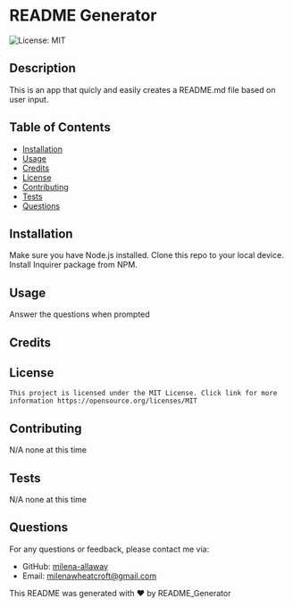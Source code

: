# README Generator
![License: MIT](https://img.shields.io/badge/License-MIT-yellow.svg)
  
## Description
This is an app that quicly and easily creates a README.md file based on user input.

## Table of Contents

- [Installation](#Installation)
- [Usage](#Usage)
- [Credits](#Credits)
- [License](#License)
- [Contributing](#Contributing)
- [Tests](#Tests)
- [Questions](#Questions)

## Installation
Make sure you have Node.js installed. Clone this repo to your local device. Install Inquirer package from NPM.

## Usage
Answer the questions when prompted

## Credits

## License
    This project is licensed under the MIT License. Click link for more information https://opensource.org/licenses/MIT

## Contributing
N/A none at this time

## Tests
N/A none at this time

## Questions
For any questions or feedback, please contact me via:
- GitHub: [milena-allaway](https://github.com/milena-allaway)
- Email: [milenawheatcroft@gmail.com](mailto:milenawheatcroft@gmail.com)

This README was generated with ❤️ by README_Generator